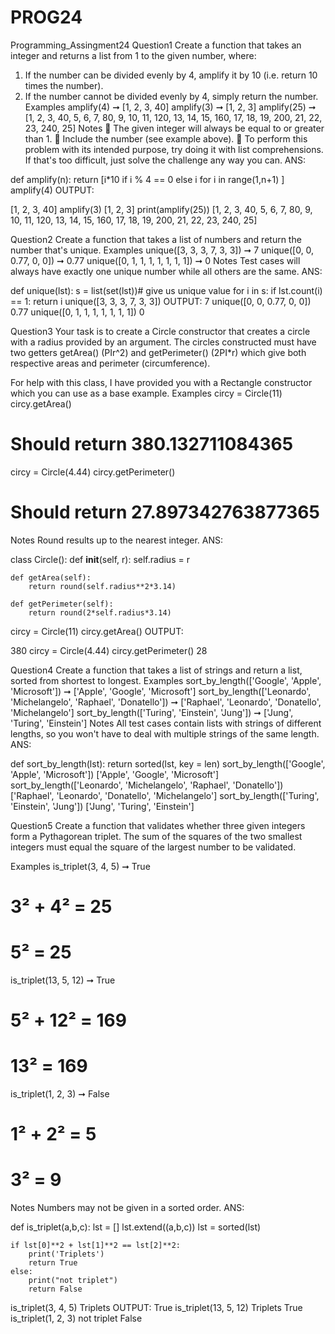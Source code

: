# PROG24

Programming_Assingment24
Question1
Create a function that takes an integer and returns a list from 1 to the given number, where:
1. If the number can be divided evenly by 4, amplify it by 10 (i.e. return 10 times the
number).
2. If the number cannot be divided evenly by 4, simply return the number.
Examples
amplify(4) ➞ [1, 2, 3, 40]
amplify(3) ➞ [1, 2, 3]
amplify(25) ➞ [1, 2, 3, 40, 5, 6, 7, 80, 9, 10, 11, 120, 13, 14, 15, 160,
17, 18, 19, 200, 21, 22, 23, 240, 25]
Notes
 The given integer will always be equal to or greater than 1.
 Include the number (see example above).
 To perform this problem with its intended purpose, try doing it with list
comprehensions. If that's too difficult, just solve the challenge any way you can.
ANS:

def amplify(n):
    return [i*10 if i % 4 == 0 else i for i in range(1,n+1) ]
amplify(4)
OUTPUT:

[1, 2, 3, 40]
amplify(3) 
[1, 2, 3]
print(amplify(25))
[1, 2, 3, 40, 5, 6, 7, 80, 9, 10, 11, 120, 13, 14, 15, 160, 17, 18, 19, 200, 21, 22, 23, 240, 25]

Question2
Create a function that takes a list of numbers and return the number that's unique.
Examples
unique([3, 3, 3, 7, 3, 3]) ➞ 7
unique([0, 0, 0.77, 0, 0]) ➞ 0.77
unique([0, 1, 1, 1, 1, 1, 1, 1]) ➞ 0
Notes
Test cases will always have exactly one unique number while all others are the same.
ANS:

def unique(lst):
    s = list(set(lst))# give us unique value
    for i in s:
        if lst.count(i) == 1:
            return i
unique([3, 3, 3, 7, 3, 3])
OUTPUT:
7
unique([0, 0, 0.77, 0, 0])
0.77
unique([0, 1, 1, 1, 1, 1, 1, 1])
0

Question3
Your task is to create a Circle constructor that creates a circle with a radius provided by an
argument. The circles constructed must have two getters getArea() (PIr^2) and
getPerimeter() (2PI*r) which give both respective areas and perimeter (circumference).

For help with this class, I have provided you with a Rectangle constructor which you can use
as a base example.
Examples
circy = Circle(11)
circy.getArea()
# Should return 380.132711084365
circy = Circle(4.44)
circy.getPerimeter()
# Should return 27.897342763877365
Notes
Round results up to the nearest integer.
ANS:

class Circle():
    def __init__(self, r):
        self.radius = r

    def getArea(self):
        return round(self.radius**2*3.14)
    
    def getPerimeter(self):
        return round(2*self.radius*3.14)
circy = Circle(11)
circy.getArea()
OUTPUT:

380
circy = Circle(4.44)
circy.getPerimeter()
28

Question4
Create a function that takes a list of strings and return a list, sorted from shortest to longest.
Examples
sort_by_length(['Google', 'Apple', 'Microsoft'])
➞ ['Apple', 'Google', 'Microsoft']
sort_by_length(['Leonardo', 'Michelangelo', 'Raphael', 'Donatello'])
➞ ['Raphael', 'Leonardo', 'Donatello', 'Michelangelo']
sort_by_length(['Turing', 'Einstein', 'Jung'])
➞ ['Jung', 'Turing', 'Einstein']
Notes
All test cases contain lists with strings of different lengths, so you won't have to deal with
multiple strings of the same length.
ANS:

def sort_by_length(lst):
    return sorted(lst, key = len)
sort_by_length(['Google', 'Apple', 'Microsoft'])
['Apple', 'Google', 'Microsoft']
sort_by_length(['Leonardo', 'Michelangelo', 'Raphael', 'Donatello'])
['Raphael', 'Leonardo', 'Donatello', 'Michelangelo']
sort_by_length(['Turing', 'Einstein', 'Jung'])
['Jung', 'Turing', 'Einstein']
 
Question5
Create a function that validates whether three given integers form a Pythagorean triplet. The
sum of the squares of the two smallest integers must equal the square of the largest number to
be validated.

Examples
is_triplet(3, 4, 5) ➞ True
# 3² + 4² = 25
# 5² = 25
is_triplet(13, 5, 12) ➞ True
# 5² + 12² = 169
# 13² = 169
is_triplet(1, 2, 3) ➞ False
# 1² + 2² = 5
# 3² = 9
Notes
Numbers may not be given in a sorted order.
ANS:

def is_triplet(a,b,c):
    lst = []
    lst.extend((a,b,c))
    lst = sorted(lst)

    if lst[0]**2 + lst[1]**2 == lst[2]**2:
        print('Triplets')
        return True
    else:
        print("not triplet")
        return False
is_triplet(3, 4, 5)
Triplets
OUTPUT:
True
is_triplet(13, 5, 12) 
Triplets
True
is_triplet(1, 2, 3)
not triplet
False
